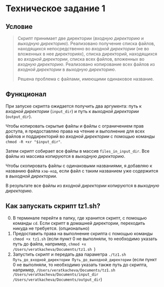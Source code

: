 # Техническое задание 1
## Условие
> Скрипт принимает две директории (*входную директорию* и *выходную директорию*). Реализовано получение списка файлов, находящихся непосредственно во *входной директории* (не во вложенных в нее директориях), списка директорий, находящихся во *входной директории*, списка всех файлов, вложенных во *входную директорию*. Реализовано копирование всех файлов из *входной директории* в *выходную директорию*.
> 
> Решена проблема с файлами, имеющими одинаковое название.

## Функционал
При запуске скрипта ожидается получить два аргумента: путь к *входной директории* (`input_dir`) и путь к *выходной директории* (`output_dir`).

Чтобы копировать скрытые файлы и файлы с ограничением прав доступа, я предоставляю права на чтение и выполнение для всех файлов и поддиректорий во *входной директории* с помощью команды `chmod -R +xr "$input_dir"`.

Затем скрипт собирает все файлы в массив `files_in_input_dir`. Все файлы из массива копируются в *выходную директорию*.

Чтобы скопировать файлы с одинаковыми названиями, я добавляю к названию файла `хэш-код`, если файл с таким названием уже содержится в *выходной директории*.

В результате все файлы из *входной директории* копируются в *выходную директорию*.


## Как запускать скрипт tz1.sh?

0. В терминале перейти в папку, где хранится скрипт, с помощью команды `cd`. Если скрипт в домашней директории, переходить никуда не требуется. (опционально)
1. Предоставить права на выполнение скрипта с помощью команды `chmod +x tz1.sh` (если пункт 0 не выполняли, то необходимо указать путь до файла, например, `chmod +x /Users/veratkacheva/Documents/tz1.sh `)
2. Запустить скрипт и передать два параметра `./tz1.sh Путь_до_входной_директории Путь_до_выходной_директории` (если пункт 0 не выполняли, то необходимо указать также путь до скрипта, например, `/Users/veratkacheva/Documents/tz1.sh /Users/veratkacheva/Documents/input_dir /Users/veratkacheva/Documents/output_dir`)
